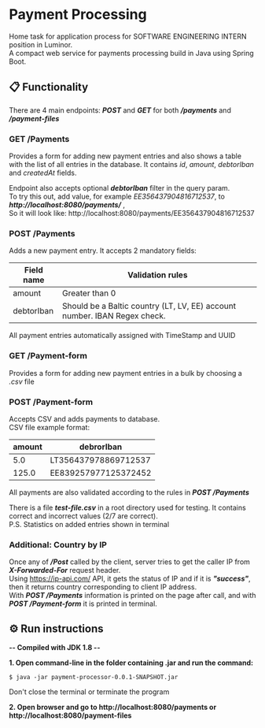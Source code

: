 # Payment Processing
Home task for application process for SOFTWARE ENGINEERING INTERN position in Luminor.  
A compact web service for payments processing build in Java using Spring Boot.

## :clipboard: Functionality
There are 4 main endpoints: ***POST*** and ***GET*** for both ***/payments*** and ***/payment-files***

### GET /Payments
Provides a form for adding new payment entries and also shows a table with the list of all entries in the database.
It contains *id*, *amount*, *debtorIban* and *createdAt* fields.

Endpoint also accepts optional ***debtorIban*** filter in the query param.  
To try this out, add value, for example *EE356437904816712537*, to ***http://localhost:8080/payments/*** ,  
So it will look like: http://localhost:8080/payments/EE356437904816712537


### POST /Payments
Adds a new payment entry. It accepts 2 mandatory fields:

| Field name | Validation rules                                                          |
|------------|---------------------------------------------------------------------------|
| amount     | Greater than 0                                                            |
| debtorIban | Should be a Baltic country (LT, LV, EE) account number. IBAN Regex check. |

All payment entries automatically assigned with TimeStamp and UUID

### GET /Payment-form
Provides a form for adding new payment entries in a bulk by choosing a *.csv* file

### POST /Payment-form
Accepts CSV and adds payments to database.  
CSV file example format:

| amount | debrorIban           |
|--------|----------------------|
| 5.0    | LT356437978869712537 |
| 125.0  | EE839257977125372452 |

All payments are also validated according to the rules in ***POST /Payments***  

There is a file ***test-file.csv*** in a root directory used for testing. It contains correct and incorrect values (2/7 are correct).  
P.S. Statistics on added entries shown in terminal

### Additional: Country by IP
Once any of ***/Post*** called by the client, server tries to get the caller IP from ***X-Forwarded-For*** request header.  
Using https://ip-api.com/ API, it gets the status of IP and if it is ***"success"***, then it returns country corresponding to client IP address.  
With ***POST /Payments*** information is printed on the page after call, and with ***POST /Payment-form*** it is printed in terminal.

## :gear: Run instructions

**-- Compiled with JDK 1.8 --**

**1. Open command-line in the folder containing .jar and run the command:**

```
$ java -jar payment-processor-0.0.1-SNAPSHOT.jar
```
Don't close the terminal or terminate the program

**2. Open browser and go to http://localhost:8080/payments or http://localhost:8080/payment-files**